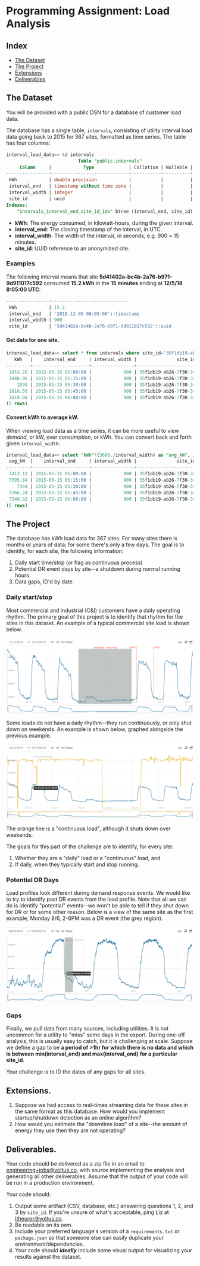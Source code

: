 # Programming Assignment: Load Analysis

## Index

- [The Dataset](#the-dataset)
- [The Project](#the-project)
- [Extensions](#extensions)
- [Deliverables](#deliverables)

## The Dataset

You will be provided with a public DSN for a database of customer load data.

The database has a single table, `intervals`, consisting of utility interval load data going back to 2015 for 367 sites, formatted as time series. The table has four columns:

```sql
interval_load_data=> \d intervals
                           Table "public.intervals"
     Column     |            Type             | Collation | Nullable | Default
----------------+-----------------------------+-----------+----------+---------
 kWh            | double precision            |           |          |
 interval_end   | timestamp without time zone |           |          |
 interval_width | integer                     |           |          |
 site_id        | uuid                        |           |          |
Indexes:
    "intervals_interval_end_site_id_idx" btree (interval_end, site_id)
```

- **kWh**: The energy consumed, in kilowatt-hours, during the given interval.
- **interval_end**: The closing timestamp of the interval, in UTC.
- **interval_width**: The width of the interval, in seconds, e.g. 900 = 15 minutes.
- **site_id**: UUID reference to an anonymized site.

### Examples

The following interval means that site **5d41402a-bc4b-2a76-b971-9d911017c592** consumed **15.2 kWh** in the **15 minutes** ending at **12/5/18 8:05:00 UTC**:

```sql
----------------+-----------------------------
 kWh            | 15.2
 interval_end   | '2018-12-05 08:05:00'::timestamp
 interval_width | 900
 site_id        | '5d41402a-bc4b-2a76-b971-9d911017c592'::uuid
```

#### Get data for one site.

```sql
interval_load_data=> select * from intervals where site_id='35f1db19-ab26-7f30-3451-971f053712f6' order by interval_end asc limit 5;
   kWh   |    interval_end     | interval_width |               site_id
---------+---------------------+----------------+--------------------------------------
 1853.28 | 2015-05-15 05:00:00 |            900 | 35f1db19-ab26-7f30-3451-971f053712f6
 1848.96 | 2015-05-15 05:15:00 |            900 | 35f1db19-ab26-7f30-3451-971f053712f6
    1836 | 2015-05-15 05:30:00 |            900 | 35f1db19-ab26-7f30-3451-971f053712f6
 1816.56 | 2015-05-15 05:45:00 |            900 | 35f1db19-ab26-7f30-3451-971f053712f6
 1810.08 | 2015-05-15 06:00:00 |            900 | 35f1db19-ab26-7f30-3451-971f053712f6
(5 rows)
 ```

#### Convert kWh to average kW.

When viewing load data as a time series, it can be more useful to view *demand*, or kW, over *consumption*, or kWh. You can convert back and forth given `interval_width`:

```sql
interval_load_data=> select "kWh"*(3600./interval_width) as "avg_kW", interval_end, interval_width, site_id from intervals where site_id='35f1db19-ab26-7f30-3451-971f053712f6' order by interval_end asc limit 5;
 avg_kW  |    interval_end     | interval_width |               site_id
---------+---------------------+----------------+--------------------------------------
 7413.12 | 2015-05-15 05:00:00 |            900 | 35f1db19-ab26-7f30-3451-971f053712f6
 7395.84 | 2015-05-15 05:15:00 |            900 | 35f1db19-ab26-7f30-3451-971f053712f6
    7344 | 2015-05-15 05:30:00 |            900 | 35f1db19-ab26-7f30-3451-971f053712f6
 7266.24 | 2015-05-15 05:45:00 |            900 | 35f1db19-ab26-7f30-3451-971f053712f6
 7240.32 | 2015-05-15 06:00:00 |            900 | 35f1db19-ab26-7f30-3451-971f053712f6
(5 rows)
```

## The Project

The database has kWh load data for 367 sites. For many sites there is months or years of data; for some there's only a few days. The goal is to identify, for each site, the following information:

1. Daily start time/stop (or flag as continuous process)
2. Potential DR event days by site--a shutdown during normal running hours
3. Data gaps, ID'd by date

### Daily start/stop

Most commercial and industrial (C&I) customers have a daily operating rhythm. The primary goal of this project is to identify that rhythm for the sites in this dataset. An example of a typical commercial site load is shown below.

![Sample Daily Load](samples/daily_load.png)

Some loads do not have a daily rhythm--they run continuously, or only shut down on weekends. An example is shown below, graphed alongside the previous example.

![Continuous Load](samples/continuous_and_daily.png)

The orange line is a "continuous load", although it shuts down over weekends.

The goals for this part of the challenge are to identify, for every site:

1. Whether they are a "daily" load or a "continuous" load, and
2. If daily, when they typically start and stop running.

### Potential DR Days

Load profiles look different during demand response events. We would like to try to identify past DR events from the load profile. Note that all we can do is identify "potential" events--we won't be able to tell if they shut down for DR or for some other reason. Below is a view of the same site as the first example; Monday 8/6, 2-6PM was a DR event (the grey region).

![DR Event](samples/dr_event.png)

### Gaps

Finally, we pull data from many sources, including utilities. It is not uncommon for a utility to "miss" some days in the export. During one-off analysis, this is usually easy to catch, but it is challenging at scale. Suppose we define a gap to be **a period of >1hr for which there is no data and which is between min(interval_end) and max(interval_end) for a particular site_id.**

Your challenge is to ID the dates of any gaps for all sites.

## Extensions.

1. Suppose we had access to real-times streaming data for these sites in the same format as this database. How would you implement startup/shutdown detection as an online algorithm?
2. How would you estimate the "downtime load" of a site--the amount of energy they use then they are not operating?

## Deliverables.

Your code should be delivered as a zip file in an email to <engineering+jobs@voltus.co>, with source implementing the analysis and generating all other deliverables. Assume that the output of your code will be run in a production environment.

Your code should:
1. Output some artifact (CSV, database, etc.) answering questions 1, 2, and 3 by `site_id`. If you're unsure of what's acceptable, ping Liz at <ltheurer@voltus.co>.
2. Be readable on its own.
3. Include your preferred language's version of a `requirements.txt` or `package.json` so that someone else can easily duplicate your environment/dependencies.
4. Your code should ***ideally*** include some visual output for visualizing your results against the dataset.
